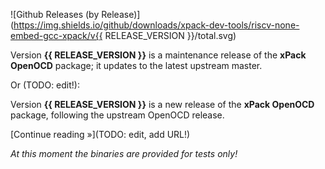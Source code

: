 ![Github Releases (by Release)](https://img.shields.io/github/downloads/xpack-dev-tools/riscv-none-embed-gcc-xpack/v{{ RELEASE_VERSION }}/total.svg)

Version **{{ RELEASE_VERSION }}** is a maintenance release of the **xPack OpenOCD** package; it updates to the latest upstream master.

Or (TODO: edit!):

Version **{{ RELEASE_VERSION }}** is a new release of the **xPack OpenOCD** package, following the upstream OpenOCD release.

[Continue reading »](TODO: edit, add URL!)

_At this moment the binaries are provided for tests only!_

